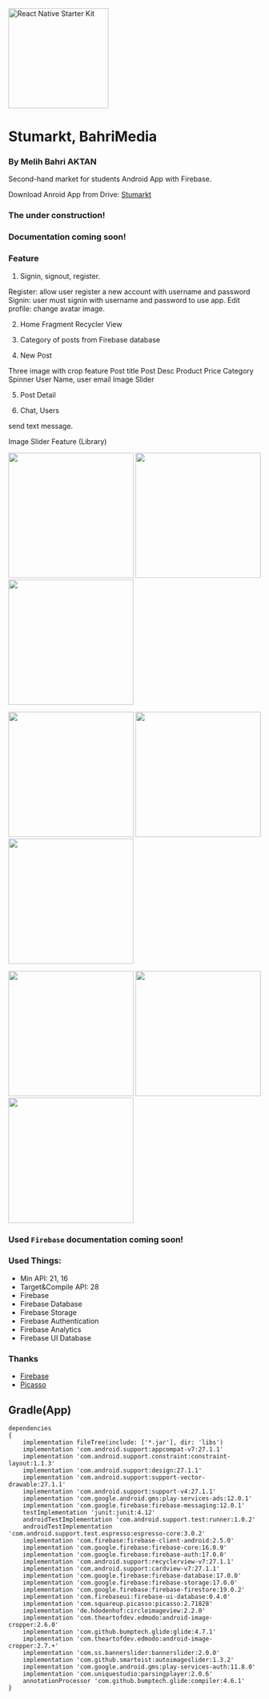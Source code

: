 <img src="https://github.com/melihbahri/BahriMedia/blob/master/screenshots/logo.png?raw=true" alt="React Native Starter Kit" width="200" />

# Stumarkt, BahriMedia 
### By Melih Bahri AKTAN

Second-hand market for students Android App with Firebase.

Download Anroid App from Drive: [Stumarkt](https://"")

### The under construction!
### Documentation coming soon!

### Feature  
1. Signin, signout, register.

Register: allow user register a new account with username and password
Signin: user must signin with username and password to use app.
Edit profile: change avatar image.

2. Home Fragment Recycler View 

3. Category of posts from Firebase database

4. New Post

Three image with crop feature
Post title
Post Desc
Product Price
Category Spinner
User Name, user email
Image Slider

5. Post Detail

6. Chat, Users

send text message.

Image Slider Feature (Library)


<img src="https://github.com/melihbahri/BahriMedia/blob/master/screenshots/Screenshot_2019-07-13-12-21-53.png?raw=true" width="250"/> <img src="https://github.com/melihbahri/BahriMedia/blob/master/screenshots/Screenshot_2019-07-13-12-21-50.png?raw=true" width="250"/> <img src="https://github.com/melihbahri/BahriMedia/blob/master/screenshots/Screenshot_2019-07-13-12-15-34.png?raw=true" width="250"/> 

<img src="https://github.com/melihbahri/BahriMedia/blob/master/screenshots/Screenshot_2019-07-13-12-15-27.png?raw=true" width="250"/> <img src="https://github.com/melihbahri/BahriMedia/blob/master/screenshots/Screenshot_2019-07-13-12-15-30.png?raw=true" width="250"/> <img src="https://github.com/melihbahri/BahriMedia/blob/master/screenshots/Screenshot_2019-07-13-12-15-40.png?raw=true" width="250"/>

<img src="https://github.com/melihbahri/BahriMedia/blob/master/screenshots/Screenshot_2019-07-13-12-15-45.png?raw=true" width="250"/> <img src="https://github.com/melihbahri/BahriMedia/blob/master/screenshots/Screenshot_2019-07-13-12-15-59.png?raw=true" width="250"/> <img src="https://github.com/melihbahri/BahriMedia/blob/master/screenshots/Screenshot_2019-07-13-12-16-21.png?raw=true" width="250"/>



### Used `Firebase` documentation coming soon!

### Used Things:
- Min API: 21, 16
- Target&Compile API: 28
- Firebase
- Firebase Database
- Firebase Storage
- Firebase Authentication
- Firebase Analytics
- Firebase UI Database

### Thanks

  * [Firebase](https://github.com/firebase/quickstart-android)
  * [Picasso](https://github.com/square/picasso)

Gradle(App)
-----
```
dependencies 
{
    implementation fileTree(include: ['*.jar'], dir: 'libs')
    implementation 'com.android.support:appcompat-v7:27.1.1'
    implementation 'com.android.support.constraint:constraint-layout:1.1.3'
    implementation 'com.android.support:design:27.1.1'
    implementation 'com.android.support:support-vector-drawable:27.1.1'
    implementation 'com.android.support:support-v4:27.1.1'
    implementation 'com.google.android.gms:play-services-ads:12.0.1'
    implementation 'com.google.firebase:firebase-messaging:12.0.1'
    testImplementation 'junit:junit:4.12'
    androidTestImplementation 'com.android.support.test:runner:1.0.2'
    androidTestImplementation 'com.android.support.test.espresso:espresso-core:3.0.2'
    implementation 'com.firebase:firebase-client-android:2.5.0'
    implementation 'com.google.firebase:firebase-core:16.0.9'
    implementation 'com.google.firebase:firebase-auth:17.0.0'
    implementation 'com.android.support:recyclerview-v7:27.1.1'
    implementation 'com.android.support:cardview-v7:27.1.1'
    implementation 'com.google.firebase:firebase-database:17.0.0'
    implementation 'com.google.firebase:firebase-storage:17.0.0'
    implementation 'com.google.firebase:firebase-firestore:19.0.2'
    implementation 'com.firebaseui:firebase-ui-database:0.4.0'
    implementation 'com.squareup.picasso:picasso:2.71828'
    implementation 'de.hdodenhof:circleimageview:2.2.0'
    implementation 'com.theartofdev.edmodo:android-image-cropper:2.6.0'
    implementation 'com.github.bumptech.glide:glide:4.7.1'
    implementation 'com.theartofdev.edmodo:android-image-cropper:2.7.+'
    implementation 'com.ss.bannerslider:bannerslider:2.0.0'
    implementation 'com.github.smarteist:autoimageslider:1.3.2'
    implementation 'com.google.android.gms:play-services-auth:11.8.0'
    implementation 'com.uniquestudio:parsingplayer:2.0.6'
    annotationProcessor 'com.github.bumptech.glide:compiler:4.6.1'
}
```
